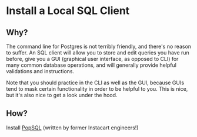 # Install a Local SQL Client
## Why?
The command line for Postgres is not terribly friendly, and there's no reason to suffer.
An SQL client will allow you to store and edit queries you have run before, give you a GUI
(graphical user interface, as opposed to CLI) for many common database operations, and will
generally provide helpful validations and instructions.

Note that you should practice in the CLI as well as the GUI, because GUIs tend to mask certain 
functionality in order to be helpful to you. This is nice, but it's also nice to get a look
under the hood.

## How?
Install [PopSQL](https://popsql.io/) (written by former Instacart engineers!)
